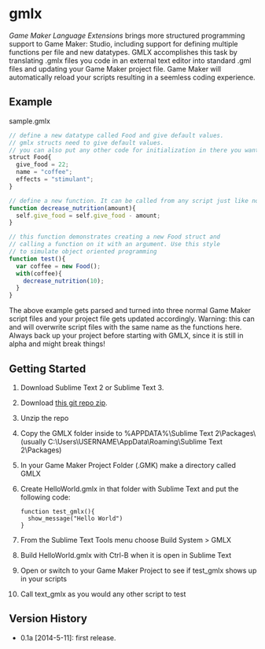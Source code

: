 # gmlx
*Game Maker Language Extensions* brings more structured programming support to Game Maker: Studio, including support for defining multiple functions per file and new datatypes. GMLX accomplishes this task by translating .gmlx files you code in an external text editor into standard .gml files and updating your Game Maker project file. Game Maker will automatically reload your scripts resulting in a seemless coding experience.

## Example
sample.gmlx
```javascript
// define a new datatype called Food and give default values.
// gmlx structs need to give default values.
// you can also put any other code for initialization in there you want.
struct Food{
  give_food = 22;
  name = "coffee";
  effects = "stimulant";
}

// define a new function. It can be called from any script just like normal .gml scripts
function decrease_nutrition(amount){
  self.give_food = self.give_food - amount;
}

// this function demonstrates creating a new Food struct and
// calling a function on it with an argument. Use this style 
// to simulate object oriented programming
function test(){
  var coffee = new Food();
  with(coffee){
    decrease_nutrition(10);
  }
}
```
The above example gets parsed and turned into three normal Game Maker script files and your project file gets updated accordingly. Warning: this can and will overwrite script files with the same name as the functions here. Always back up your project before starting with GMLX, since it is still in alpha and might break things!


## Getting Started
1.  Download Sublime Text 2 or Sublime Text 3.
2.  Download [this git repo zip](https://github.com/horsman/gmlx/archive/master.zip).
3.  Unzip the repo
4.  Copy the GMLX folder inside to %APPDATA%\Sublime Text 2\Packages\ (usually C:\Users\USERNAME\AppData\Roaming\Sublime Text 2\Packages)
5.  In your Game Maker Project Folder (.GMK) make a directory called GMLX 
6.  Create HelloWorld.gmlx in that folder with Sublime Text and put the following code:

        function test_gmlx(){
          show_message("Hello World")
        }
7.  From the Sublime Text Tools menu choose Build System > GMLX
8.  Build HelloWorld.gmlx with Ctrl-B when it is open in Sublime Text
9.  Open or switch to your Game Maker Project to see if test_gmlx shows up in your scripts
10.  Call text_gmlx as you would any other script to test



## Version History
* 0.1a [2014-5-11]: first release. 
